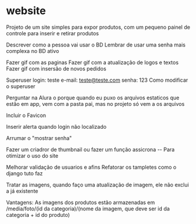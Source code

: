 # website

Projeto de um site simples para expor produtos, com um pequeno painel de controle para inserir e retirar produtos

Descrever como a pessoa vai usar o BD
Lembrar de usar uma senha mais complexa no BD ativo

Fazer gif com  as paginas
Fazer gif com a atualização de logos e textos
Fazer gif com insersão de novos pedidos

Superuser
login: teste
e-mail: teste@teste.com
senha: 123
Como modificar o superuser

Perguntar na Alura o porque quando eu puxo os arquivos estaticos que estão em app, vem com a pasta pai, mas no projeto só vem a os arquivos

Incluir o Favicon

Inserir alerta quando login não localizado

Arrumar o "mostrar senha"

Fazer um criadror de thumbnail ou fazer um função assicrona -- Para otimizar o uso do site

Melhorar validação de usuarios e afins
Refatorar os tampletes como o django tuto faz

Tratar as imagens, quando faço uma atualização de imagem, ele não exclui a já existente

Vantagens:
As imagens dos produtos estão armazenadas em /media/foto/(id da categoria)/(nome da imagem, que deve ser id da categoria + id do produto)